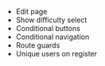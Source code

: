 * Edit page
* Show difficulty select
* Conditional buttons
* Conditional navigation
* Route guards
* Unique users on register
